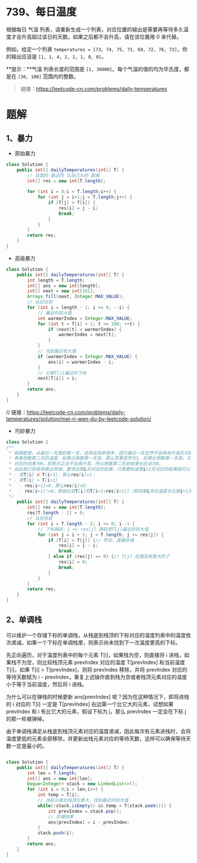 # 739、每日温度

根据每日 气温 列表，请重新生成一个列表，对应位置的输出是需要再等待多久温度才会升高超过该日的天数。如果之后都不会升高，请在该位置用 0 来代替。

例如，给定一个列表 `temperatures = [73, 74, 75, 71, 69, 72, 76, 73]`，你的输出应该是 `[1, 1, 4, 2, 1, 1, 0, 0]`。

**提示：**气温 列表长度的范围是 `[1, 30000]`。每个气温的值的均为华氏度，都是在 `[30, 100]` 范围内的整数。


> 链接：https://leetcode-cn.com/problems/daily-temperatures

# 题解
## 1、暴力
- 原始暴力
```java
class Solution {
    public int[] dailyTemperatures(int[] T) {
        // 后面的 最近的 比自己大的 距离
        int[] res = new int[T.length];
        
        for (int i = 0;i < T.length;i++) {
            for (int j = i+1;j < T.length;j++) {
                if (T[j] > T[i]) {
                    res[i] = j - i;
                    break;
                }
            }
        }
        return res;
    }
}
```
- 高级暴力
```java
class Solution {
    public int[] dailyTemperatures(int[] T) {
        int length = T.length;
        int[] ans = new int[length];
        int[] next = new int[101];
        Arrays.fill(next, Integer.MAX_VALUE);
        // 从后往前
        for (int i = length - 1; i >= 0; --i) {
            // 最近的较大值
            int warmerIndex = Integer.MAX_VALUE;
            for (int t = T[i] + 1; t <= 100; ++t) {
                if (next[t] < warmerIndex) {
                    warmerIndex = next[t];
                }
            }
            // 找到最近较大值
            if (warmerIndex < Integer.MAX_VALUE) {
                ans[i] = warmerIndex - i;
            }
            // 记录T[i]最近的下标
            next[T[i]] = i;
        }
        return ans;
    }
}
```
// 链接：https://leetcode-cn.com/problems/daily-temperatures/solution/mei-ri-wen-du-by-leetcode-solution/
- 巧妙暴力
```java
class Solution {
/**
 * 根据题意，从最后一天推到第一天，这样会简单很多。因为最后一天显然不会再有升高的可能，结果直接为0。
 * 再看倒数第二天的温度，如果比倒数第一天低，那么答案显然为1，如果比倒数第一天高，又因为倒数第一天
 * 对应的结果为0，即表示之后不会再升高，所以倒数第二天的结果也应该为0。
 * 自此我们容易观察出规律，要求出第i天对应的结果，只需要知道第i+1天对应的结果就可以：
 * - 若T[i] < T[i+1]，那么res[i]=1；
 * - 若T[i] > T[i+1]
 *   - res[i+1]=0，那么res[i]=0;
 *   - res[i+1]!=0，那就比较T[i]和T[i+1+res[i+1]]（即将第i天的温度与比第i+1天大的那天的温度进行比较）
 */
    public int[] dailyTemperatures(int[] T) {
        int[] res = new int[T.length];
        res[T.length - 1] = 0;
        // 从后往前
        for (int i = T.length - 2; i >= 0; i--) {
            // 下标跳跃，j += res[j] 跳跃至T[j]最近的较大值
            for (int j = i + 1; j < T.length; j += res[j]) {
                if (T[i] < T[j]) {// 符合，直接存储
                    res[i] = j - i;
                    break;
                } else if (res[j] == 0) {// T[j] 后面没有更大的了
                    res[i] = 0;
                    break;
                }
            }
        }
        return res;
    }
}
```

## 2、单调栈
可以维护一个存储下标的单调栈，从栈底到栈顶的下标对应的温度列表中的温度依次递减。如果一个下标在单调栈里，则表示尚未找到下一次温度更高的下标。

先正向遍历，对于温度列表中的每个元素 T[i]，如果栈为空，则直接将 i 进栈，如果栈不为空，则比较栈顶元素 prevIndex 对应的温度 T[prevIndex] 和当前温度 T[i]，如果 T[i] > T[prevIndex]，则将 prevIndex 移除，并将 prevIndex 对应的等待天数赋为 i - prevIndex，重复上述操作直到栈为空或者栈顶元素对应的温度小于等于当前温度，然后将 i 进栈。

为什么可以在弹栈的时候更新 ans[prevIndex] 呢？因为在这种情况下，即将进栈的 i 对应的 T[i] 一定是 T[prevIndex] 右边第一个比它大的元素，试想如果 prevIndex 和 i 有比它大的元素，假设下标为 j，那么 prevIndex 一定会在下标 j 的那一轮被弹掉。

由于单调栈满足从栈底到栈顶元素对应的温度递减，因此每次有元素进栈时，会将温度更低的元素全部移除，并更新出栈元素对应的等待天数，这样可以确保等待天数一定是最小的。

```java

class Solution {
    public int[] dailyTemperatures(int[] T) {
        int len = T.length;
        int[] ans = new int[len];
        Deque<Integer> stack = new LinkedList<>();
        for (int i = 0;i < len;i++) {
            int temp = T[i];
            // 当前元素比栈顶元素大，找到最近的较大值
            while(!stack.isEmpty() && temp > T[stack.peek()]) {
                int prevIndex = stack.pop();
                // 存储结果
                ans[prevIndex] = i - prevIndex;
            }
            stack.push(i);
        }
        return ans;
    }  
}

```